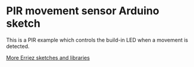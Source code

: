# PIR movement sensor Arduino sketch

This is a PIR example which controls the build-in LED when a movement is 
detected.

[More Erriez sketches and libraries](https://github.com/Erriez/ArduinoLibrariesAndSketches)
